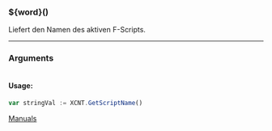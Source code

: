 ﻿### ${word}()
Liefert den Namen des aktiven F-Scripts.

----

### Arguments
```ts
```
#### Usage:
```ts
var stringVal := XCNT.GetScriptName()
```

[Manuals](https://manuals.opacc.ch/docs/doku2401/F-Script/ScriptBlockFunc.XCNT.GetScriptName.html)

